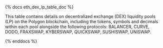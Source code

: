 {% docs eth_dex_lp_table_doc %}

This table contains details on decentralized exchange (DEX) liquidity pools (LP) on the Polygon blockchain, including the tokens, symbols and decimals within each pool alongside the following protocols: BALANCER, CURVE, DODO, FRAXSWAP, KYBERSWAP, QUICKSWAP, SUSHISWAP, UNISWAP. 

{% enddocs %}